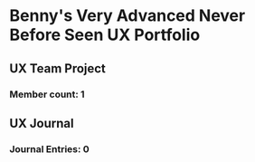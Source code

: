 # Benny's Very Advanced Never Before Seen UX Portfolio


## UX Team Project
### Member count: 1


## UX Journal
### Journal Entries: 0
